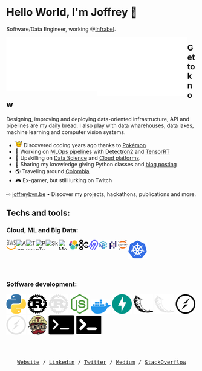 # Hello World, I'm Joffrey 👋

Software/Data Engineer, working @[Infrabel](https://infrabel.be/).

<img src="github-metrics.svg" align="left" width="47.5%"></img></a>
<img src="achievements.svg" align="left" width="47.5%"></img></a>

## Get to know

Designing, improving and deploying data-oriented infrastructure, API and pipelines are my daily bread. I also play with data wharehouses, data lakes, machine learning and computer vision systems.

- <img alt="Pikachu" title="Pikachu" width="18px" height="18px" src="./icons/pikachu.svg" /> Discovered coding years ago thanks to [Pokémon](https://pokeapi.co/)
- 🔭 Working on [MLOps pipelines](https://cloud.google.com/architecture/mlops-continuous-delivery-and-automation-pipelines-in-machine-learning) with [Detectron2](https://github.com/facebookresearch/detectron2) and [TensorRT](https://developer.nvidia.com/tensorrt)
- 🌱 Upskilling on [Data Science](https://becode.org) and [Cloud platforms](https://learn.acloud.guru/profile/joffreybvn).
- 💬 Sharing my knowledge giving Python classes and [blog posting](https://medium.com/@joffreybvn)
- 🌎 Traveling around [Colombia](https://www.youtube.com/watch?v=6YVl-aixyfs)
- 🎮 Ex-gamer, but still lurking on Twitch


⇨ [joffreybvn.be](https://joffreybvn.be/) • Discover my projects, hackathons, publications and more.

## Techs and tools:

### Cloud, ML and Big Data:

<img align="left" alt="AWS" title="AWS" width="26px" height="26px" src="logos/aws.svg" />
<img align="left" alt="Azure" title="Azure" width="26px" height="26px" src="https://raw.githubusercontent.com/gilbarbara/logos/master/logos/microsoft-azure.svg" />
<img align="left" alt="Tensorflow" title="Tensorflow" width="26px" height="26px" src="https://raw.githubusercontent.com/gilbarbara/logos/master/logos/tensorflow.svg"/>
<img align="left" alt="PyTorch" title="PyTorch" width="26px" height="26px" src="https://raw.githubusercontent.com/gilbarbara/logos/master/logos/pytorch.svg"/>
<img align="left" alt="Sk-learn" title="Sk-learn" width="35px" height="26px" src="https://github.com/scikit-learn/scikit-learn/raw/main/doc/logos/scikit-learn-logo-thumb.png" />
<img align="left" alt="MongoDB" title="MongoDB" width="26px" height="26px" src="https://raw.githubusercontent.com/mongodb-js/leaf/master/dist/mongodb-leaf.svg" />
<img align="left" alt="ElascticSearch" title="ElascticSearch" width="26px" height="26px" src="https://raw.githubusercontent.com/gilbarbara/logos/master/logos/elasticsearch.svg" />
<img align="left" alt="Kafka" title="Kafka" width="26px" height="26px" src="logos/kafka.svg" />
<img align="left" alt="Airbyte" title="Airbyte" width="26px" height="26px" src="logos/airbyte.svg" />
<img align="left" alt="NumPy" title="NumPy" width="26px" height="26px" src="logos/numpy.svg" />
<img align="left" alt="Pandas" title="Pandas" width="26px" height="26px" src="logos/pandas.svg" />
<img align="left" alt="Jupyter Lab" title="Jupyter" width="26px" height="26px" src="logos/jupyter.svg" />

![Kubernetes](logos/kubernetes.svg)

</br>

### Sotfware development:

![Python](logos/python.svg) ![Poetrip](logos/light-mode/rust.svg#gh-light-mode-only) ![Poetrip](logos/dark-mode/rust.svg#gh-dark-mode-only) ![NodeJS](logos/nodejs.svg) ![Docker](logos/docker.svg) ![FastAPI](logos/fastapi.svg) ![Flask](logos/light-mode/flask.svg#gh-light-mode-only) ![Flask](logos/dark-mode/flask.svg#gh-dark-mode-only) ![SocketIO](logos/light-mode/socketio.svg#gh-light-mode-only) ![SocketIO](logos/dark-mode/socketio.svg#gh-dark-mode-only) ![TravisCI](logos/travis-ci.svg) ![Terminal](logos/light-mode/terminal.svg#gh-light-mode-only) ![Terminal](logos/dark-mode/terminal.svg#gh-dark-mode-only)

</br></br>

<p><pre align="center">
<a href="https://joffreybvn.be">Website</a> / <a href="https://www.linkedin.com/in/joffreybvn/">Linkedin</a> / <a href="https://twitter.com/Joffreybvn">Twitter</a> / <a href="https://medium.com/@joffreybvn">Medium</a> / <a href="https://stackoverflow.com/users/7762386/joffrey-bienvenu">StackOverflow</a>
</pre></p>


<!--
**Joffreybvn/Joffreybvn** is a ✨ _special_ ✨ repository because its `README.md` (this file) appears on your GitHub profile.

Here are some ideas to get you started:

- 🔭 I’m currently working on a [low cost URL Shortener](oxi.cx).
- 🌱 I’m currently learning ...
- 👯 I’m looking to collaborate on ...
- 🤔 I’m looking for help with ...
- 💬 Ask me about ...
- 📫 How to reach me: ...
- 😄 Pronouns: ...
- ⚡ Fun fact: ...
-->
